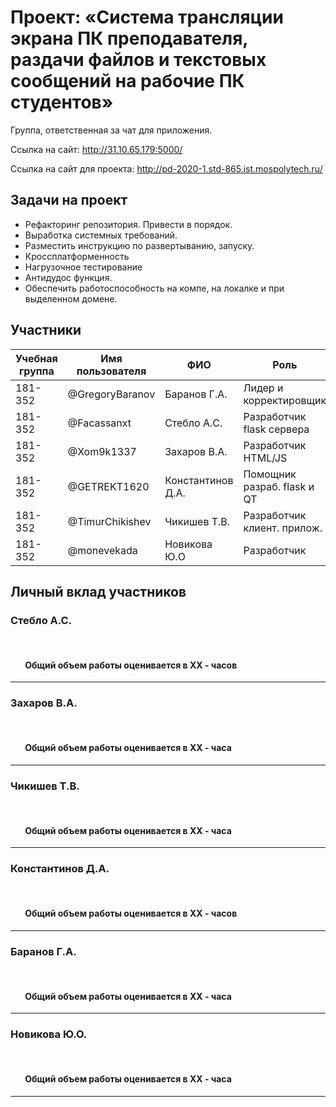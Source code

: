﻿# Проект: «Система трансляции экрана ПК преподавателя, раздачи файлов и текстовых сообщений на рабочие ПК студентов»

Группа, ответственная за чат для приложения.

Ссылка на сайт: http://31.10.65.179:5000/

Ссылка на сайт для проекта: http://pd-2020-1.std-865.ist.mospolytech.ru/

## Задачи на проект
+ Рефакторинг репозитория. Привести в порядок. 
+ Выработка системных требований. 
+ Разместить инструкцию по развертыванию, запуску. 
+ Кроссплатформенность 
+ Нагрузочное тестирование 
+ Антидудос функция. 
+ Обеспечить работоспособность на компе, на локалке и при выделенном домене.

## Участники

| Учебная группа | Имя пользователя | ФИО                      | Роль                       |
|----------------|------------------|--------------------------|----------------------------|
| 181-352        | @GregoryBaranov  | Баранов  Г.А.            | Лидер и корректировщик     |
| 181-352        | @Facassanxt      | Стебло А.С.              | Разработчик flask сервера  |
| 181-352        | @Xom9k1337       | Захаров В.А.             | Разработчик HTML/JS        |
| 181-352        | @GETREKT1620     | Константинов Д.А.        | Помощник разраб. flask и QT|
| 181-352        | @TimurChikishev  | Чикишев Т.В.             | Разработчик клиент. прилож.|
| 181-352        | @monevekada      | Новикова Ю.О             | Разработчик                |

## Личный вклад участников
### Стебло А.С.  
 
  

####        Общий объем работы оценивается в XX - часов
------------------------------
### Захаров В.А.
 
  

####        Общий объем работы оценивается в XX - часа
------------------------------
### Чикишев Т.В.
 
  

####        Общий объем работы оценивается в XX - часа
------------------------------
### Константинов Д.А.
 
  

####        Общий объем работы оценивается в XX - часов
------------------------------
### Баранов Г.А.
 
  

####        Общий объем работы оценивается в XX - часа
------------------------------
### Новикова Ю.О.
 
  

####        Общий объем работы оценивается в XX - часа
------------------------------
